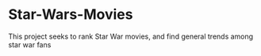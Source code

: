 # Star-Wars-Movies
This project seeks to rank Star War movies, and find general trends among star war fans
